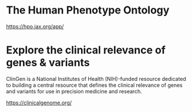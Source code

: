 # The Human Phenotype Ontology
https://hpo.jax.org/app/

# Explore the clinical relevance of genes & variants
ClinGen is a National Institutes of Health (NIH)-funded resource dedicated to building a central resource that defines the clinical relevance of genes and variants for use in precision medicine and research.

https://clinicalgenome.org/
